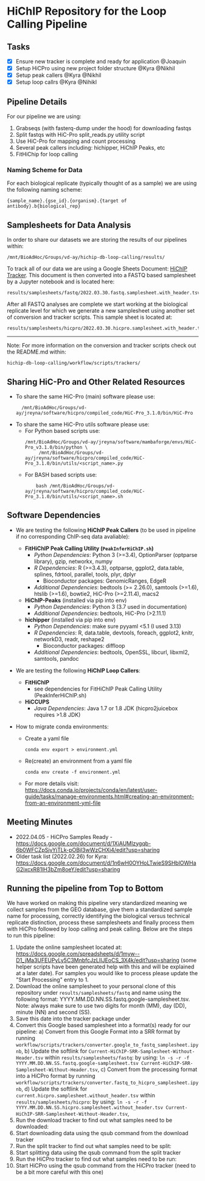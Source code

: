 # HiChIP Repository for the Loop Calling Pipeline

## Tasks 
- [x] Ensure new tracker is complete and ready for application @Joaquin
- [x] Setup HiCPro using new project folder structure @Kyra @Nikhil
- [x] Setup peak callers @Kyra @Nikhil
- [x] Setup loop callrs @Kyra @Nihikl

## Pipeline Details 
For our pipeline we are using:
1) Grabseqs (with fasterq-dump under the hood) for downloading fastqs
2) Split fastqs with HiC-Pro split_reads.py utility script
3) Use HiC-Pro for mapping and count processing
4) Several peak callers including: hichipper, HiChIP Peaks, etc
5) FitHiChip for loop calling

### Naming Scheme for Data
For each biological replicate (typically thought of as a sample) we are using the following naming scheme:
```
{sample_name}.{gse_id}.{organism}.{target of antibody}.b{biological_rep}
```

## Samplesheets for Data Analysis
In order to share our datasets we are storing the results of our pipelines within:
```
/mnt/BioAdHoc/Groups/vd-ay/hichip-db-loop-calling/results/
```

To track all of our data we are using a Google Sheets Document: [HiChIP Tracker](https://docs.google.com/spreadsheets/d/1myw--D1_jMa3UFEUPyLy5C3MnbfcJzLIIJEoCS_3X4k/edit?usp=sharing). This document is then converted into a FASTQ based samplesheet by a Jupyter notebook and is located here:
```
results/samplesheets/fastq/2022.03.30.fastq.samplesheet.with_header.tsv
```

After all FASTQ analyses are complete we start working at the biological replicate level for which we generate a new samplesheet using another set of conversion and tracker scripts. This sample sheet is located at:
```
results/samplesheets/hicpro/2022.03.30.hicpro.samplesheet.with_header.tsv
```

***
Note: For more information on the conversion and tracker scripts check out the README.md within:
```
hichip-db-loop-calling/workflow/scripts/trackers/
```
  
## Sharing HiC-Pro and Other Related Resources
- To share the same HiC-Pro (main) software please use:
    ```
      /mnt/BioAdHoc/Groups/vd-ay/jreyna/software/hicpro/compiled_code/HiC-Pro_3.1.0/bin/HiC-Pro
    ```
- To share the same HiC-Pro utils software please use:
  - For Python based scripts use:<br>
    ```
    /mnt/BioAdHoc/Groups/vd-ay/jreyna/software/mambaforge/envs/HiC-Pro_v3.1.0/bin/python \
         /mnt/BioAdHoc/Groups/vd-ay/jreyna/software/hicpro/compiled_code/HiC-Pro_3.1.0/bin/utils/<script_name>.py
    ```
  - For BASH based scripts use:<br>
    ```
        bash /mnt/BioAdHoc/Groups/vd-ay/jreyna/software/hicpro/compiled_code/HiC-Pro_3.1.0/bin/utils/<script_name>.sh
    ```

## Software Dependencies

- We are testing the following **HiChIP Peak Callers** (to be used in pipeline if no corresponding ChIP-seq data avaliable):<br>
    - **FitHiChIP Peak Calling Utility (`PeakInferHiChIP.sh`)**
        - *Python Dependencies*: Python 3 (>=3.4), OptionParser (optparse library), gzip, networkx, numpy
        - *R Dependencies*: R (>=3.4.3), optparse, ggplot2, data.table, splines, fdrtool, parallel, tools, plyr, dplyr
            - Bioconductor packages: GenomicRanges, EdgeR
        - *Additional Dependencies*: bedtools (>= 2.26.0), samtools (>=1.6), htslib (>=1.6), bowtie2, HiC-Pro (>=2.11.4), macs2
    - **HiChIP-Peaks** (installed via pip into env)
        - *Python Dependencies*: Python 3 (3.7 used in documentation)
        - *Additional Dependencies*: bedtools, HiC-Pro (>2.11.1)
    - **hichipper** (installed via pip into env)
        - *Python Dependencies*: make sure pyyaml <5.1 (I used 3.13)
        - *R Dependencies*: R, data.table, devtools, foreach, ggplot2, knitr, networkD3, readr, reshape2
            - Bioconductor packages: diffloop
        - *Additional Dependencies*: bedtools, OpenSSL, libcurl, libxml2, samtools, pandoc
    
- We are testing the following **HiChIP Loop Callers**:
    - **FitHiChIP**
        - see dependencies for  FitHiChIP Peak Calling Utility (PeakInferHiChIP.sh)
    - **HiCCUPS**
        - *Java Dependencies*: Java 1.7 or 1.8 JDK (hicpro2juicebox requires >1.8 JDK)

- How to migrate conda environments:
    - Create a yaml file
      ```
      conda env export > environment.yml
      ```
    - Re(create) an environment from a yaml file
      ```
      conda env create -f environment.yml
      ```
    - For more details visit: https://docs.conda.io/projects/conda/en/latest/user-guide/tasks/manage-environments.html#creating-an-environment-from-an-environment-yml-file


## Meeting Minutes
- 2022.04.05 - HiCPro Samples Ready - https://docs.google.com/document/d/1XiAUMIzygqb-6b0WFCZpSjvYjTLk-pOBjl3wWzCHXi4/edit?usp=sharing
- Older task list (2022.02.26) for Kyra: https://docs.google.com/document/d/1n6wH0OYHoLTwieS9SHblOWHaG2ixcxR81lH3bZm8oeY/edit?usp=sharing


## Running the pipeline from Top to Bottom
We have worked on making this pipeline very standardized meaning we collect samples from the GEO database, give them a standardized sample name for processing, correctly identifying the biological versus technical replicate distinction, process these samplesheets and finally process them with HiCPro followed by loop calling and peak calling. Below are the steps to run this pipeline:
1) Update the online samplesheet located at: https://docs.google.com/spreadsheets/d/1myw--D1_jMa3UFEUPyLy5C3MnbfcJzLIIJEoCS_3X4k/edit?usp=sharing (some helper scripts have been generated help with this and will be explained at a later date). For samples you would like to process please update the "Start Processing" entry to 1. 
2) Download the online samplesheet to your personal clone of this repository under `results/samplesheets/fastq` and name using the following format: YYYY.MM.DD.NN.SS.fastq.google-samplesheet.tsv. Note: always make sure to use two digits for month (MM), day (DD), minute (NN) and second (SS).
3) Save this date into the tracker package under 
4) Convert this Google based samplesheet into a format(s) ready for our pipeline:
  a) Convert from this Google Format into a SRR format by running `workflow/scripts/trackers/converter.google_to_fastq_samplesheet.ipynb`, 
  b) Update the softlink for `Current-HiChIP-SRR-Samplesheet-Without-Header.tsv` within `results/samplesheets/fastq`:  by using: `ln -s -r -f YYYY.MM.DD.NN.SS.fastq.google-samplesheet.tsv Current-HiChIP-SRR-Samplesheet-Without-Header.tsv`,
  c) Convert from the processing format into a HiCPro format by running `workflow/scripts/trackers/converter.fastq_to_hicpro_samplesheet.ipynb`,
  d) Update the softlink for `current.hicpro.samplesheet.without_header.tsv` within `results/samplesheets/hicpro`: by using: `ln -s -r -f YYYY.MM.DD.NN.SS.hicpro.samplesheet.without_header.tsv Current-HiChIP-SRR-Samplesheet-Without-Header.tsv`, 
5) Run the download tracker to find out what samples need to be downloaded: 
6) Start downloading data using the qsub command from the download tracker
7) Run the split tracker to find out what samples need to be split: 
8) Start splitting data using the qsub command from the split tracker
9) Run the HiCPro tracker to find out what samples need to be run: 
10) Start HiCPro using the qsub command from the HiCPro tracker (need to be a bit more careful with this one)

